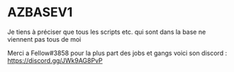 # AZBASEV1

Je tiens à préciser que tous les scripts etc. qui sont dans la base ne viennent pas tous de moi 

Merci a Fellow#3858 pour la plus part des jobs et gangs voici son discord : https://discord.gg/JWk9AG8PvP
